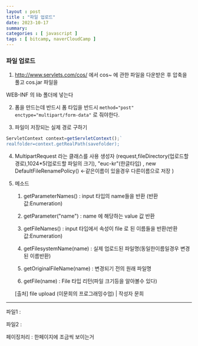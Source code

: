 ```yaml
---
layout : post
title : "파일 업로드"
date: 2023-10-17
summary: 
categories : [ javascript ]
tags : [ bitcamp, naverCloudCamp ]
---
```


### 파일 업로드

1.  http://www.servlets.com/cos/ 에서 cos~ 에 관한 파일을 다운받은 후 압축을 풀고 cos.jar 파일을

WEB-INF 의 lib 폴더에 넣는다

2. 폼을 만드는데 반드시 폼 타입을 반드시 `method="post" enctype="multipart/form-data"`  로 줘야한다.


3. 파일이 저장되는 실제 경로 구하기

```javascript
ServletContext context=getServletContext();`
realfolder=context.getRealPath(savefolder);
```


4. MultipartRequest 라는 클래스를 사용
생성자 (request,fileDirectory(업로드할 경로),1024*5(업로드할 파일의 크기),
"euc-kr"(한글타입) , new DefaultFileRenamePolicy() <-같은이름이 있을경우 다른이름으로 저장 )



5. 메소드

   1) getParameterNames()  : input 타입의 name들을 반환 (반환값:Enumeration)

   2) getParameter("name") : name 에 해당하는 value 값 반환

   3)  getFileNames() : input 타입에서 속성이 file 로 된 이름들을 반환(반환값:Enumeration)

   4) getFilesystemName(name) : 실제 업로드된 파일명(동일한이름일경우 변경된 이름반환)

   5) getOriginalFileName(name) : 변경되기 전의 원래 파일명

   6) getFile(name) : File 타입 리턴(파일 크기등을 알아볼수 있다)

   [출처] file upload (이문희의 프로그래밍수업) | 작성자 문희

---

파일1 : 

파일2 : 


페이징처리 : 한페이지에 조금씩 보이는거 
